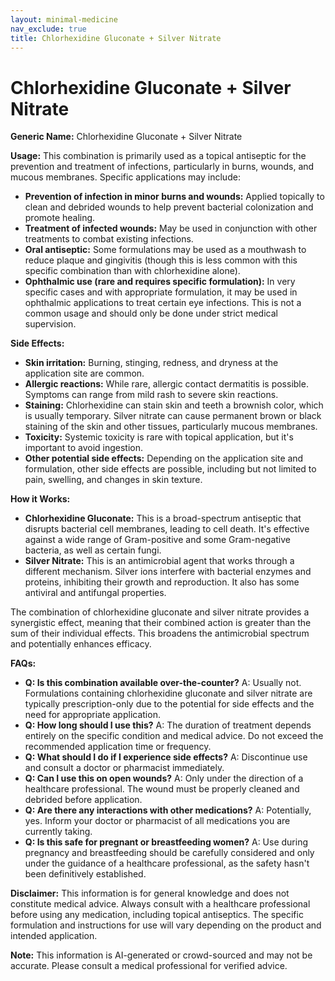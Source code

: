 ```yaml
---
layout: minimal-medicine
nav_exclude: true
title: Chlorhexidine Gluconate + Silver Nitrate
---
```


# Chlorhexidine Gluconate + Silver Nitrate

**Generic Name:** Chlorhexidine Gluconate + Silver Nitrate

**Usage:**  This combination is primarily used as a topical antiseptic for the prevention and treatment of infections, particularly in burns, wounds, and mucous membranes.  Specific applications may include:

* **Prevention of infection in minor burns and wounds:**  Applied topically to clean and debrided wounds to help prevent bacterial colonization and promote healing.
* **Treatment of infected wounds:**  May be used in conjunction with other treatments to combat existing infections.
* **Oral antiseptic:** Some formulations may be used as a mouthwash to reduce plaque and gingivitis (though this is less common with this specific combination than with chlorhexidine alone).
* **Ophthalmic use (rare and requires specific formulation):** In very specific cases and with appropriate formulation, it may be used in ophthalmic applications to treat certain eye infections.  This is not a common usage and should only be done under strict medical supervision.


**Side Effects:**

* **Skin irritation:**  Burning, stinging, redness, and dryness at the application site are common.
* **Allergic reactions:**  While rare, allergic contact dermatitis is possible.  Symptoms can range from mild rash to severe skin reactions.
* **Staining:**  Chlorhexidine can stain skin and teeth a brownish color, which is usually temporary.  Silver nitrate can cause permanent brown or black staining of the skin and other tissues, particularly mucous membranes.
* **Toxicity:**  Systemic toxicity is rare with topical application, but it's important to avoid ingestion.
* **Other potential side effects:**  Depending on the application site and formulation, other side effects are possible, including but not limited to pain, swelling, and changes in skin texture.


**How it Works:**

* **Chlorhexidine Gluconate:** This is a broad-spectrum antiseptic that disrupts bacterial cell membranes, leading to cell death.  It's effective against a wide range of Gram-positive and some Gram-negative bacteria, as well as certain fungi.
* **Silver Nitrate:** This is an antimicrobial agent that works through a different mechanism.  Silver ions interfere with bacterial enzymes and proteins, inhibiting their growth and reproduction. It also has some antiviral and antifungal properties.

The combination of chlorhexidine gluconate and silver nitrate provides a synergistic effect, meaning that their combined action is greater than the sum of their individual effects. This broadens the antimicrobial spectrum and potentially enhances efficacy.


**FAQs:**

* **Q: Is this combination available over-the-counter?** A:  Usually not.  Formulations containing chlorhexidine gluconate and silver nitrate are typically prescription-only due to the potential for side effects and the need for appropriate application.
* **Q: How long should I use this?** A: The duration of treatment depends entirely on the specific condition and medical advice.  Do not exceed the recommended application time or frequency.
* **Q: What should I do if I experience side effects?** A: Discontinue use and consult a doctor or pharmacist immediately.
* **Q: Can I use this on open wounds?** A: Only under the direction of a healthcare professional.  The wound must be properly cleaned and debrided before application.
* **Q: Are there any interactions with other medications?** A:  Potentially, yes.  Inform your doctor or pharmacist of all medications you are currently taking.
* **Q:  Is this safe for pregnant or breastfeeding women?** A:  Use during pregnancy and breastfeeding should be carefully considered and only under the guidance of a healthcare professional, as the safety hasn't been definitively established.


**Disclaimer:** This information is for general knowledge and does not constitute medical advice. Always consult with a healthcare professional before using any medication, including topical antiseptics.  The specific formulation and instructions for use will vary depending on the product and intended application.


**Note:** This information is AI-generated or crowd-sourced and may not be accurate. Please consult a medical professional for verified advice.